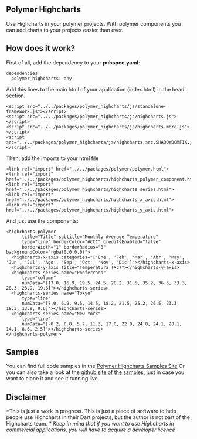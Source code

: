 Polymer Highcharts
-------------------
Use Highcharts in your polymer projects. With polymer components you can add charts to your 
projects easier than ever.  

How does it work?
-----------------
First of all, add the dependency to your **pubspec.yaml**: 
```
dependencies: 
  polymer_highcharts: any
```

Add this lines to the main html of your application (index.html) in the head section.
```
<script src="../../packages/polymer_highcharts/js/standalone-framework.js"></script>
<script src="../../packages/polymer_highcharts/js/highcharts.js"></script>
<script src="../../packages/polymer_highcharts/js/highcharts-more.js"></script>
<script src="../../packages/polymer_highcharts/js/highcharts.src.SHADOWDOMFIX.js"></script>
```

Then, add the imports to your html file 
```
<link rel="import" href="../../packages/polymer/polymer.html">
<link rel="import" href="../../packages/polymer_highcharts/highcharts_polymer_component.html">
<link rel="import" href="../../packages/polymer_highcharts/highcharts_series.html">
<link rel="import" href="../../packages/polymer_highcharts/highcharts_x_axis.html">
<link rel="import" href="../../packages/polymer_highcharts/highcharts_y_axis.html">
```
And just use the components:
```
<highcharts-polymer 
      title="Title" subtitle="Monthly Average Temperature" 
      type="line" borderColor="#CCC" creditsEnabled="false"
      borderWidth="1" borderRadius="8" backgroundColor="rgba(0,0,0,0)">
  <highcharts-x-axis categories="['Ene', 'Feb', 'Mar', 'Abr', 'May', 'Jun', 'Jul', 'Ago', 'Sep', 'Oct', 'Nov', 'Dic']"></highcharts-x-axis>
  <highcharts-y-axis title="Temperatura (ºC)"></highcharts-y-axis>
  <highcharts-series name="Ponferrada"
      type="column"
      numData="[17.0, 16.9, 19.5, 24.5, 28.2, 31.5, 35.2, 36.5, 33.3, 28.3, 23.9, 19.6]"></highcharts-series>
  <highcharts-series name="Tokyo"
      type="line"
      numData="[7.0, 6.9, 9.5, 14.5, 18.2, 21.5, 25.2, 26.5, 23.3, 18.3, 13.9, 9.6]"></highcharts-series>
  <highcharts-series name="New York"
      type="line"
      numData="[-0.2, 0.8, 5.7, 11.3, 17.0, 22.0, 24.8, 24.1, 20.1, 14.1, 8.6, 2.5]"></highcharts-series>
</highcharts-polymer>
```

Samples
----------
You can find full code samples in the [Polymer Highcharts Samples Site](highcharts-samples.gonzalopezzi.com)
Or you can also take a look at the [github site of the samples](https://github.com/gonzalopezzi/polymer_highcharts_samples), just in case you want to clone it and see it running live. 

Disclaimer
----------
*This is just a work in progress. This is just a piece of software to help people use Highcharts in their Dart projects, but the author is not part of the Highcharts team. *
*Keep in mind that if you want to use Highcharts in commercial applications, you will have to acquire a developer licence* 
